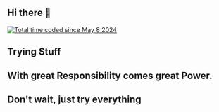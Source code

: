 ## Hi there 👋

<a href="https://wakatime.com/@b4ad8fdc-7d7a-4b25-8bc3-f31bbc1778ad"><img src="https://wakatime.com/badge/user/b4ad8fdc-7d7a-4b25-8bc3-f31bbc1778ad.svg" alt="Total time coded since May 8 2024" /></a>

## Trying Stuff
## With great Responsibility comes great Power.
## Don't wait, just try everything
<!--
**TyroneKisienya/TyroneKisienya** is a ✨ _special_ ✨ repository because its `README.md` (this file) appears on your GitHub profile.

Here are some ideas to get you started:

- 🔭 I’m currently working on ...
- 🌱 I’m currently learning ...
- 👯 I’m looking to collaborate on ...
- 🤔 I’m looking for help with ...
- 💬 Ask me about ...
- 📫 How to reach me: ...
- 😄 Pronouns: ...
-->
